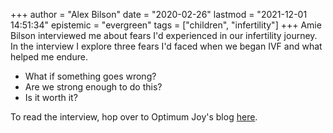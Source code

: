 +++
author = "Alex Bilson"
date = "2020-02-26"
lastmod = "2021-12-01 14:51:34"
epistemic = "evergreen"
tags = ["children", "infertility"]
+++
Amie Bilson interviewed me about fears I'd experienced in our infertility journey. In the interview I explore
three fears I'd faced when we began IVF and what helped me endure.

- What if something goes wrong?
- Are we strong enough to do this?
- Is it worth it?

To read the interview, hop over to Optimum Joy's blog [here](https://optimumjoyclinicalcounseling.com/blog/what-to-expect-when-youre-not-expecting-for-men-amie-bilson/).

